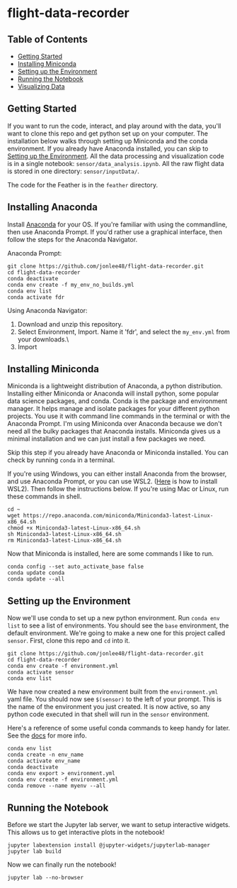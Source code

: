 # flight-data-recorder

## Table of Contents
- [Getting Started](#getting-started)
- [Installing Miniconda](#installing-miniconda)
- [Setting up the Environment](#setting-up-the-environment)
- [Running the Notebook](#running-the-notebook)
- [Visualizing Data](#)


## Getting Started
If you want to run the code, interact, and play around with the data, you'll want to clone this repo and get python set up on your computer. The installation below walks through setting up Miniconda and the conda environment. If you already have Anaconda installed, you can skip to [Setting up the Environment](#setting-up-the-environment). All the data processing and visualization code is in a single notebook: `sensor/data_analysis.ipynb`. All the raw flight data is stored in one directory: `sensor/inputData/`.

The code for the Feather is in the `feather` directory.

## Installing Anaconda
Install [Anaconda](https://www.anaconda.com/products/individual) for your OS. If you're familiar with using the commandline, then use Anaconda Prompt. If you'd rather use a graphical interface, then follow the steps for the Anaconda Navigator.

Anaconda Prompt:
```
git clone https://github.com/jonlee48/flight-data-recorder.git
cd flight-data-recorder
conda deactivate
conda env create -f my_env_no_builds.yml
conda env list
conda activate fdr
```

Using Anaconda Navigator:
1. Download and unzip this repository. 
2. Select Environment, Import. Name it 'fdr', and select the `my_env.yml` from your downloads.\
3. Import


## Installing Miniconda
Miniconda is a lightweight distribution of Anaconda, a python distribution. Installing either Miniconda or Anaconda will install python, some popular data science packages, and conda. Conda is the package and environment manager. It helps manage and isolate packages for your different python projects. You use it with command line commands in the terminal or with the Anaconda Prompt. I'm using Miniconda over Anaconda because we don't need all the bulky packages that Anaconda installs. Miniconda gives us a minimal installation and we can just install a few packages we need.

Skip this step if you already have Anaconda or Miniconda installed. You can check by running `conda` in a terminal. 

If you're using Windows, you can either install Anaconda from the browser, and use Anaconda Prompt, or you can use WSL2. ([Here](https://towardsdatascience.com/configuring-jupyter-notebook-in-windows-subsystem-linux-wsl2-c757893e9d69) is how to install WSL2). Then follow the instructions below. If you're using Mac or Linux, run these commands in shell.
```
cd ~
wget https://repo.anaconda.com/miniconda/Miniconda3-latest-Linux-x86_64.sh
chmod +x Miniconda3-latest-Linux-x86_64.sh
sh Miniconda3-latest-Linux-x86_64.sh
rm Miniconda3-latest-Linux-x86_64.sh
```
Now that Miniconda is installed, here are some commands I like to run.
```
conda config --set auto_activate_base false
conda update conda
conda update --all
```

## Setting up the Environment
Now we'll use conda to set up a new python environment. Run `conda env list` to see a list of environments. You should see the `base` environment, the default environment. We're going to make a new one for this project called `sensor`. First, clone this repo and `cd` into it.
```
git clone https://github.com/jonlee48/flight-data-recorder.git
cd flight-data-recorder
conda env create -f environment.yml
conda activate sensor
conda env list
```
We have now created a new environment built from the `environment.yml` yaml file. You should now see `$(sensor)` to the left of your prompt. This is the name of the environment you just created. It is now active, so any python code executed in that shell will run in the `sensor` environment.

Here's a reference of some useful conda commands to keep handy for later. See the [docs](http://docs.conda.io/projects/conda/en/latest/user-guide/tasks/manage-environments.html
) for more info.
```
conda env list
conda create -n env_name
conda activate env_name
conda deactivate
conda env export > environment.yml
conda env create -f environment.yml
conda remove --name myenv --all
```

## Running the Notebook
Before we start the Jupyter lab server, we want to setup interactive widgets. This allows us to get interactive plots in the notebook!
```
jupyter labextension install @jupyter-widgets/jupyterlab-manager
jupyter lab build
```
Now we can finally run the notebook!
```
jupyter lab --no-browser
```
